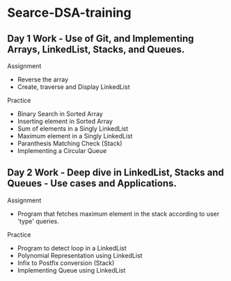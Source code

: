 # Searce-DSA-training

## Day 1 Work - Use of Git, and Implementing Arrays, LinkedList, Stacks, and Queues.

Assignment
* Reverse the array
* Create, traverse and Display LinkedList

Practice
* Binary Search in Sorted Array
* Inserting element in Sorted Array
* Sum of elements in a Singly LinkedList
* Maximum element in a Singly LinkedList
* Paranthesis Matching Check (Stack)
* Implementing a Circular Queue

## Day 2 Work - Deep dive in LinkedList, Stacks and Queues - Use cases and Applications.

Assignment
* Program that fetches maximum element in the stack according to user 'type' queries.

Practice
* Program to detect loop in a LinkedList
* Polynomial Representation using LinkedList
* Infix to Postfix conversion (Stack)
* Implementing Queue using LinkedList
